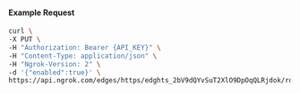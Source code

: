 <!-- Code generated for API Clients. DO NOT EDIT. -->

#### Example Request

```bash
curl \
-X PUT \
-H "Authorization: Bearer {API_KEY}" \
-H "Content-Type: application/json" \
-H "Ngrok-Version: 2" \
-d '{"enabled":true}' \
https://api.ngrok.com/edges/https/edghts_2bV9dQYvSuT2XlO9DpOqQLRjdok/routes/edghtsrt_2bV9dSXkS5Z9vz7MsCqvTJ4vY2N/compression
```
